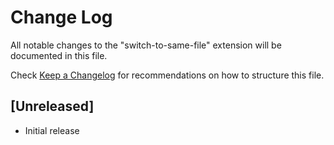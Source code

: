 # Change Log

All notable changes to the "switch-to-same-file" extension will be documented in this file.

Check [Keep a Changelog](http://keepachangelog.com/) for recommendations on how to structure this file.

## [Unreleased]

- Initial release